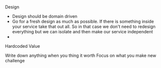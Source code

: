 Design
- Design should be domain driven
- Go for a fresh design as much as possible. If there is something inside your service take that out all. So in that case we don't need to redesign everything but we can isolate and then make our service independent
- 
Hardcoded Value

Write down anything when you thing it worth 
Focus on what you make new challenge
